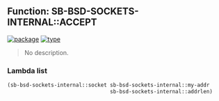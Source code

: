 ## Function: SB-BSD-SOCKETS-INTERNAL::ACCEPT
[![package](https://img.shields.io/badge/Package-SB--BSD--SOCKETS--INTERNAL-5f9ea0.svg?style=social&colorA=999999)](../) [![type](https://img.shields.io/badge/Type-Function-5f9ea0.svg?style=social&colorA=999999)](../#function) 

> No description.

### Lambda list
```cl
(sb-bsd-sockets-internal::socket sb-bsd-sockets-internal::my-addr
                                 sb-bsd-sockets-internal::addrlen)
```

